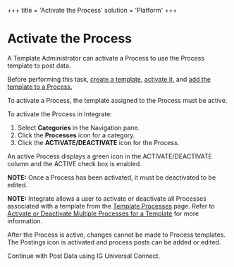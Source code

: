 +++
title = 'Activate the Process'
solution = 'Platform'
+++

# Activate the Process

A Template Administrator can activate a Process to use the Process
template to post data.

Before performing this task, [create a
template](Create%20an%20IG%20Universal%20Connect%20Template),
[activate it,](Activate%20the%20Template%20IGUC) and [add the
template to a
Process.](Add%20the%20Template%20to%20a%20Process%20IGUC)

To activate a Process, the template assigned to the Process must be
active.

To activate the Process in Integrate:

1.  Select **Categories** in the Navigation pane.
2.  Click the **Processes** icon for a category.
3.  Click the **ACTIVATE/DEACTIVATE** icon for the Process.

An active Process displays a green icon in the ACTIVATE/DEACTIVATE
column and the ACTIVE check box is enabled.

<span style="font-weight: bold;">NOTE:</span> Once a Process has been
activated, it must be deactivated to be edited.

<span style="font-weight: bold;">NOTE:</span> Integrate allows a user to
activate or deactivate all Processes associated with a template from the
[Template Processes](../Integrate/Page_Desc/Template_Processes)
page. Refer to [Activate or Deactivate Multiple Processes for a
Template](../Integrate/Use_Cases/ActivateDeactivateMultProc) for
more information.

After the Process is active, changes cannot be made to Process
templates. The Postings icon is activated and process posts can be added
or edited.

Continue with Post Data using IG Universal Connect.

